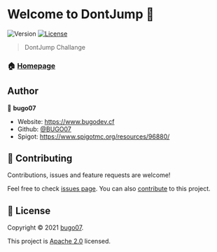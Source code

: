 # Welcome to DontJump 👋
![Version](https://img.shields.io/badge/version-v1.0-blue.svg?cacheSeconds=2592000)
[![License](https://img.shields.io/badge/License-Apache%202.0-blue.svg)](https://opensource.org/licenses/Apache-2.0)

> DontJump Challange

### 🏠 [Homepage](https://github.com/BUGO07/DontJump#readme)

## Author

👤 **bugo07**

* Website: https://www.bugodev.cf
* Github: [@BUGO07](https://github.com/BUGO07)
* Spigot: https://www.spigotmc.org/resources/96880/

## 🤝 Contributing

Contributions, issues and feature requests are welcome!

Feel free to check [issues page](https://github.com/BUGO07/DontJump/issues). You can also [contribute](https://github.com/BUGO07/DontJump/pulls) to this project.

## 📝 License

Copyright © 2021 [bugo07](https://github.com/BUGO07).

This project is [Apache 2.0](https://choosealicense.com/licenses/apache-2.0/) licensed.
